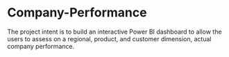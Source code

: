 # Company-Performance
The project intent is to build an interactive Power BI dashboard to allow the users to assess on a regional, product, and customer dimension, actual company performance.
